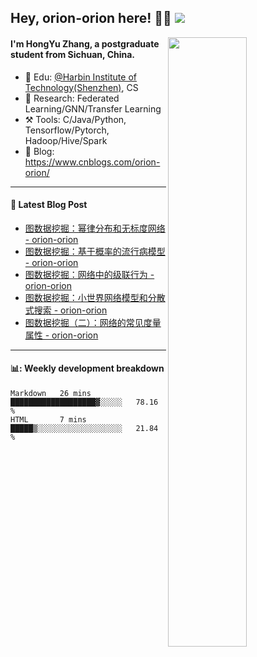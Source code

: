 <!--
 * @Descripttion: 
 * @Version: 1.0
 * @Author: ZhangHongYu
 * @Date: 2022-03-13 11:15:04
 * @LastEditors: ZhangHongYu
 * @LastEditTime: 2022-07-03 14:37:10
-->
## Hey, orion-orion here! 👋🏻  ![](https://komarev.com/ghpvc/?username=orion-orion)


<img align="right" src="https://github-readme-stats.vercel.app/api?username=orion-orion&show_icons=true&hide_border=true" width="50%">

#### I'm HongYu Zhang, a postgraduate student from Sichuan, China.
- 🏫 Edu: [@Harbin Institute of Technology(Shenzhen)](https://www.hitsz.edu.cn/index.html), CS
- 🔭 Research: Federated Learning/GNN/Transfer Learning
- ⚒️ Tools: C/Java/Python, Tensorflow/Pytorch, Hadoop/Hive/Spark
- 📗 Blog: https://www.cnblogs.com/orion-orion/ 

___

#### 📕  Latest Blog Post 
<!-- BLOG-POST-LIST:START -->
- [图数据挖掘：幂律分布和无标度网络 - orion-orion](https://www.cnblogs.com/orion-orion/p/16861602.html)
- [图数据挖掘：基于概率的流行病模型 - orion-orion](https://www.cnblogs.com/orion-orion/p/16859325.html)
- [图数据挖掘：网络中的级联行为 - orion-orion](https://www.cnblogs.com/orion-orion/p/16856006.html)
- [图数据挖掘：小世界网络模型和分散式搜索 - orion-orion](https://www.cnblogs.com/orion-orion/p/16854012.html)
- [图数据挖掘（二）：网络的常见度量属性 - orion-orion](https://www.cnblogs.com/orion-orion/p/16850617.html)
<!-- BLOG-POST-LIST:END -->

____

#### 📊: Weekly development breakdown
<!--START_SECTION:waka-->

```text
Markdown   26 mins         ███████████████████▓░░░░░   78.16 %
HTML       7 mins          █████▒░░░░░░░░░░░░░░░░░░░   21.84 %
```

<!--END_SECTION:waka-->













